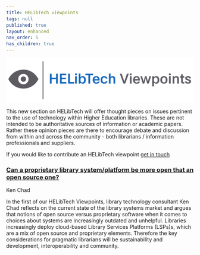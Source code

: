 ```yaml
---
title: HELibTech viewpoints
tags: null
published: true
layout: enhanced
nav_order: 5
has_children: true
---
```

![](/assets/images/logo-viewpoints.svg)

This new section on HELibTech will offer thought pieces on issues pertinent to the use of technology within Higher Education libraries. These are not intended to be authoritative sources of information or academic papers. Rather these opinion pieces are there to encourage debate and discussion from within and across the community - both librarians / information professionals and suppliers.

If you would like to contribute an HELibTech viewpoint [get in touch](paulverlander@gmail.com)

### [Can a proprietary library system/platform be more open that an open source one?](https://www.helibtech.com/helibtech-viewpoints/can-a-proprietary-library-system-platform-be-more-open-than-an-open-source-one)

Ken Chad

In the first of our HELibTech Viewpoints, library technology consultant Ken Chad reflects on the current state of the library systems market and argues that notions of open source versus proprietary software when it comes to choices about systems are increasingly outdated and unhelpful. Libraries increasingly deploy cloud-based Library Services Platforms (LSPs)s, which are a mix of open source and proprietary elements. Therefore the key considerations for pragmatic librarians will be sustainability and development, interoperability and community.[](paulverlander@gmail.com)
